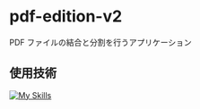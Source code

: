 # pdf-edition-v2

PDF ファイルの結合と分割を行うアプリケーション

## 使用技術

[![My Skills](https://skillicons.dev/icons?i=typescript,next,tailwind,go)](https://skillicons.dev)
